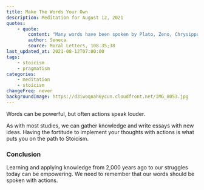 ```yaml
---
title: Make The Words Your Own
description: Meditation for August 12, 2021
quotes:
    - quote:
        content: "Many words have been spoken by Plato, Zeno, Chrysippus, Posidonius, and by a whole host of equally excellent Stoics. I'll tell you how people can prove their words to be their own — by putting into practice what they've been preaching."
        author: Seneca
        source: Moral Letters, 108.35;38
last_updated_at: 2021-08-12T07:00:00
tags:
    - stoicism
    - pragmatism
categories:
    - meditation
    - stoicism
changeFreq: never
backgroundImage: https://d3iwoqnah6ycun.cloudfront.net/IMG_8053.jpg
---
```


Words can be powerful, but often actions speak louder.

As with most studies, we can gather knowledge and write essays with new ideas. Having the fortitude to implement your 
thoughts with actions is what puts you on the path to Stoicism.

### Conclusion

Learning and applying knowledge from 2,000 years ago to our struggles today can be empowering. We need to remember that 
our words should be spoken with actions.
